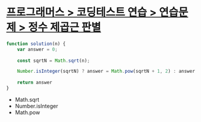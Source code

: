 # [프로그래머스 > 코딩테스트 연습 > 연습문제 > 정수 제곱근 판별](https://school.programmers.co.kr/learn/courses/30/lessons/12934)

```js
function solution(n) {
    var answer = 0;
    
    const sqrtN = Math.sqrt(n);

    Number.isInteger(sqrtN) ? answer = Math.pow(sqrtN + 1, 2) : answer = -1
    
    return answer
}
```

* Math.sqrt
* Number.isInteger
* Math.pow
